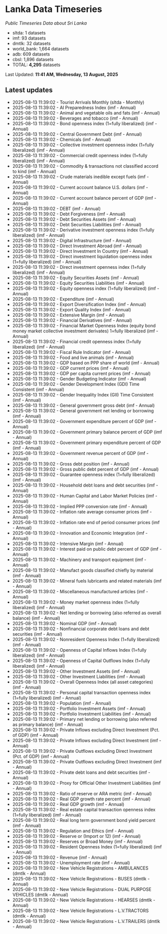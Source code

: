 # Lanka Data Timeseries
*Public Timeseries Data about Sri Lanka*

* sltda: 1 datasets
* imf: 93 datasets
* dmtlk: 32 datasets
* world_bank: 1,664 datasets
* adb: 609 datasets
* cbsl: 1,896 datasets
* TOTAL: **4,295** datasets

Last Updated: **11:41 AM, Wednesday, 13 August, 2025**

## Latest updates

* 2025-08-13 11:39:02 - Tourist Arrivals Monthly (sltda - Monthly)
* 2025-08-13 11:39:02 - AI Preparedness Index (imf - Annual)
* 2025-08-13 11:39:02 - Animal and vegetable oils and fats (imf - Annual)
* 2025-08-13 11:39:02 - Beverages and tobacco (imf - Annual)
* 2025-08-13 11:39:02 - Bond openness index (1=fully liberalized) (imf - Annual)
* 2025-08-13 11:39:02 - Central Government Debt (imf - Annual)
* 2025-08-13 11:39:02 - Chemicals (imf - Annual)
* 2025-08-13 11:39:02 - Collective investment openness index (1=fully liberalized) (imf - Annual)
* 2025-08-13 11:39:02 - Commercial credit openness index (1=fully liberalized) (imf - Annual)
* 2025-08-13 11:39:02 - Commodity & transactions not classified accord to kind (imf - Annual)
* 2025-08-13 11:39:02 - Crude materials inedible except fuels (imf - Annual)
* 2025-08-13 11:39:02 - Current account balance U.S. dollars (imf - Annual)
* 2025-08-13 11:39:02 - Current account balance percent of GDP (imf - Annual)
* 2025-08-13 11:39:02 - DEBT (imf - Annual)
* 2025-08-13 11:39:02 - Debt Forgiveness (imf - Annual)
* 2025-08-13 11:39:02 - Debt Securities Assets (imf - Annual)
* 2025-08-13 11:39:02 - Debt Securities Liabilities (imf - Annual)
* 2025-08-13 11:39:02 - Derivative investment openness index (1=fully liberalized) (imf - Annual)
* 2025-08-13 11:39:02 - Digital Infrastructure (imf - Annual)
* 2025-08-13 11:39:02 - Direct Investment Abroad (imf - Annual)
* 2025-08-13 11:39:02 - Direct Investment In Country (imf - Annual)
* 2025-08-13 11:39:02 - Direct investment liquidation openness index (1=fully liberalized) (imf - Annual)
* 2025-08-13 11:39:02 - Direct investment openness index (1=fully liberalized) (imf - Annual)
* 2025-08-13 11:39:02 - Equity Securities Assets (imf - Annual)
* 2025-08-13 11:39:02 - Equity Securities Liabilities (imf - Annual)
* 2025-08-13 11:39:02 - Equity openness index (1=fully liberalized) (imf - Annual)
* 2025-08-13 11:39:02 - Expenditure (imf - Annual)
* 2025-08-13 11:39:02 - Export Diversification Index (imf - Annual)
* 2025-08-13 11:39:02 - Export Quality Index (imf - Annual)
* 2025-08-13 11:39:02 - Extensive Margin (imf - Annual)
* 2025-08-13 11:39:02 - Financial Derivatives (imf - Annual)
* 2025-08-13 11:39:02 - Financial Market Openness Index (equity bond money market collective investment derivates) 1=fully liberalized (imf - Annual)
* 2025-08-13 11:39:02 - Financial credit openness index (1=fully liberalized) (imf - Annual)
* 2025-08-13 11:39:02 - Fiscal Rule Indicator (imf - Annual)
* 2025-08-13 11:39:02 - Food and live animals (imf - Annual)
* 2025-08-13 11:39:02 - GDP based on PPP share of world (imf - Annual)
* 2025-08-13 11:39:02 - GDP current prices (imf - Annual)
* 2025-08-13 11:39:02 - GDP per capita current prices (imf - Annual)
* 2025-08-13 11:39:02 - Gender Budgeting Indicator (imf - Annual)
* 2025-08-13 11:39:02 - Gender Development Index (GDI) Time Consistent (imf - Annual)
* 2025-08-13 11:39:02 - Gender Inequality Index (GII) Time Consistent (imf - Annual)
* 2025-08-13 11:39:02 - General government gross debt (imf - Annual)
* 2025-08-13 11:39:02 - General government net lending or borrowing (imf - Annual)
* 2025-08-13 11:39:02 - Government expenditure percent of GDP (imf - Annual)
* 2025-08-13 11:39:02 - Government primary balance percent of GDP (imf - Annual)
* 2025-08-13 11:39:02 - Government primary expenditure percent of GDP (imf - Annual)
* 2025-08-13 11:39:02 - Government revenue percent of GDP (imf - Annual)
* 2025-08-13 11:39:02 - Gross debt position (imf - Annual)
* 2025-08-13 11:39:02 - Gross public debt percent of GDP (imf - Annual)
* 2025-08-13 11:39:02 - Guarantee openness index (1=fully liberalized) (imf - Annual)
* 2025-08-13 11:39:02 - Household debt loans and debt securities (imf - Annual)
* 2025-08-13 11:39:02 - Human Capital and Labor Market Policies (imf - Annual)
* 2025-08-13 11:39:02 - Implied PPP conversion rate (imf - Annual)
* 2025-08-13 11:39:02 - Inflation rate average consumer prices (imf - Annual)
* 2025-08-13 11:39:02 - Inflation rate end of period consumer prices (imf - Annual)
* 2025-08-13 11:39:02 - Innovation and Economic Integration (imf - Annual)
* 2025-08-13 11:39:02 - Intensive Margin (imf - Annual)
* 2025-08-13 11:39:02 - Interest paid on public debt percent of GDP (imf - Annual)
* 2025-08-13 11:39:02 - Machinery and transport equipment (imf - Annual)
* 2025-08-13 11:39:02 - Manufact goods classified chiefly by material (imf - Annual)
* 2025-08-13 11:39:02 - Mineral fuels lubricants and related materials (imf - Annual)
* 2025-08-13 11:39:02 - Miscellaneous manufactured articles (imf - Annual)
* 2025-08-13 11:39:02 - Money market openness index (1=fully liberalized) (imf - Annual)
* 2025-08-13 11:39:02 - Net lending or borrowing (also referred as overall balance) (imf - Annual)
* 2025-08-13 11:39:02 - Nominal GDP (imf - Annual)
* 2025-08-13 11:39:02 - Nonfinancial corporate debt loans and debt securities (imf - Annual)
* 2025-08-13 11:39:02 - Nonresident Openness Index (1=fully liberalized) (imf - Annual)
* 2025-08-13 11:39:02 - Openness of Capital Inflows Index (1=fully liberalized) (imf - Annual)
* 2025-08-13 11:39:02 - Openness of Capital Outflows Index (1=fully liberalized) (imf - Annual)
* 2025-08-13 11:39:02 - Other Investment Assets (imf - Annual)
* 2025-08-13 11:39:02 - Other Investment Liabilities (imf - Annual)
* 2025-08-13 11:39:02 - Overall Openness Index (all asset categories) (imf - Annual)
* 2025-08-13 11:39:02 - Personal capital transaction openness index (1=fully liberalized) (imf - Annual)
* 2025-08-13 11:39:02 - Population (imf - Annual)
* 2025-08-13 11:39:02 - Portfolio Investment Assets (imf - Annual)
* 2025-08-13 11:39:02 - Portfolio Investment Liabilities (imf - Annual)
* 2025-08-13 11:39:02 - Primary net lending or borrowing (also referred as primary balance) (imf - Annual)
* 2025-08-13 11:39:02 - Private Inflows excluding Direct Investment (Pct. of GDP) (imf - Annual)
* 2025-08-13 11:39:02 - Private Inflows excluding Direct Investment (imf - Annual)
* 2025-08-13 11:39:02 - Private Outflows excluding Direct Investment (Pct. of GDP) (imf - Annual)
* 2025-08-13 11:39:02 - Private Outflows excluding Direct Investment (imf - Annual)
* 2025-08-13 11:39:02 - Private debt loans and debt securities (imf - Annual)
* 2025-08-13 11:39:02 - Proxy for Official Other Investment Liabilities (imf - Annual)
* 2025-08-13 11:39:02 - Ratio of reserve or ARA metric (imf - Annual)
* 2025-08-13 11:39:02 - Real GDP growth rate percent (imf - Annual)
* 2025-08-13 11:39:02 - Real GDP growth (imf - Annual)
* 2025-08-13 11:39:02 - Real estate capital transaction openness index (1=fully liberalized) (imf - Annual)
* 2025-08-13 11:39:02 - Real long term government bond yield percent (imf - Annual)
* 2025-08-13 11:39:02 - Regulation and Ethics (imf - Annual)
* 2025-08-13 11:39:02 - Reserve or (Import or 12) (imf - Annual)
* 2025-08-13 11:39:02 - Reserves or Broad Money (imf - Annual)
* 2025-08-13 11:39:02 - Resident Openness Index (1=fully liberalized) (imf - Annual)
* 2025-08-13 11:39:02 - Revenue (imf - Annual)
* 2025-08-13 11:39:02 - Unemployment rate (imf - Annual)
* 2025-08-13 11:39:02 - New Vehicle Registrations - AMBULANCES (dmtlk - Annual)
* 2025-08-13 11:39:02 - New Vehicle Registrations - BUSES (dmtlk - Annual)
* 2025-08-13 11:39:02 - New Vehicle Registrations - DUAL PURPOSE VEHICLES (dmtlk - Annual)
* 2025-08-13 11:39:02 - New Vehicle Registrations - HEARSES (dmtlk - Annual)
* 2025-08-13 11:39:02 - New Vehicle Registrations - L.V.TRACTORS (dmtlk - Annual)
* 2025-08-13 11:39:02 - New Vehicle Registrations - L.V.TRAILERS (dmtlk - Annual)